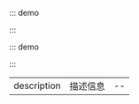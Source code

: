 ::: demo

<template>
  <lay-empty></lay-empty>
</template>

<script>
import { ref } from 'vue'

export default {
  setup() {

    return {
    }
  }
}
</script>

:::

::: demo

<template>
  <lay-empty description="刷新试试"></lay-empty>
</template>

<script>
import { ref } from 'vue'

export default {
  setup() {

    return {
    }
  }
}
</script>

:::

|             |          |     |
| ----------- | -------- | --- |
| description | 描述信息 | --  |
